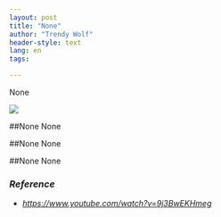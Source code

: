 ```yaml
---
layout: post
title: "None"
author: "Trendy Wolf"
header-style: text
lang: en
tags:

---
```


None

<img
    src="https://i.ytimg.com/vi/9j3BwEKHmeg/hqdefault.jpg"
/>


##None
None

##None
None

##None
None


### _Reference_
- _https://www.youtube.com/watch?v=9j3BwEKHmeg_


